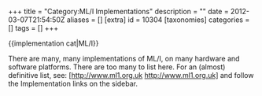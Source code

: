 +++
title = "Category:ML/I Implementations"
description = ""
date = 2012-03-07T21:54:50Z
aliases = []
[extra]
id = 10304
[taxonomies]
categories = []
tags = []
+++

{{implementation cat|ML/I}}

There are many, many implementations of ML/I, on many hardware and software platforms. There are too many to list here. For an (almost) definitive list, see: [http://www.ml1.org.uk http://www.ml1.org.uk] and follow the Implementation links on the sidebar.
